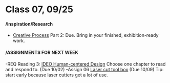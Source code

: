 # Class 07, 09/25


#### /Inspiration/Research


* [Creative Process](creative_process.md) Part 2: Due. Bring in your finished, exhibition-ready work. 


#### /ASSIGNMENTS FOR NEXT WEEK

-REQ Reading 3: [IDEO Human-centered Design](https://drive.google.com/file/d/187hYjorIpv2Xf7bAYMwlq7lHGVv9USq3/view?usp=sharing) Choose one chapter to read and respond to. (Due 10/02)
-Assign 06 [Laser cut tool box](lasercut.md) (Due 10/09) Tip: start early because laser cutters get a lot of use.

